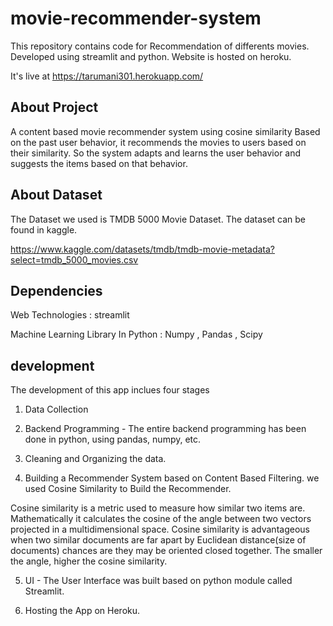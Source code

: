 
# movie-recommender-system
This repository contains code for Recommendation of differents movies. Developed using streamlit and python. Website is hosted on heroku.

It's live at https://tarumani301.herokuapp.com/




## About Project

A content based movie recommender system using cosine similarity
Based on the past user behavior, it recommends the movies to users based on their similarity. 
So the system adapts and learns the user behavior and suggests the items based on that behavior.

## About Dataset
The Dataset we used is TMDB 5000 Movie Dataset.
The dataset can be found in kaggle.

https://www.kaggle.com/datasets/tmdb/tmdb-movie-metadata?select=tmdb_5000_movies.csv
## Dependencies
Web Technologies
: streamlit

Machine Learning Library In Python : Numpy , Pandas , Scipy
## development 
The development of this app inclues four stages

1) Data Collection
2) Backend Programming - The entire backend programming has been done in python, using pandas, numpy, etc.

3) Cleaning and Organizing the data.

4) Building a Recommender System based on Content Based Filtering.
we used Cosine Similarity to Build the Recommender.

Cosine similarity is a metric used to measure how similar two items are. Mathematically it calculates the cosine of the angle between two vectors projected in a multidimensional space. Cosine similarity is advantageous when two similar documents are far apart by Euclidean distance(size of documents) chances are they may be oriented closed together. The smaller the angle, higher the cosine similarity.


5) UI - The User Interface was built based on python module called Streamlit.

6) Hosting the App on Heroku.